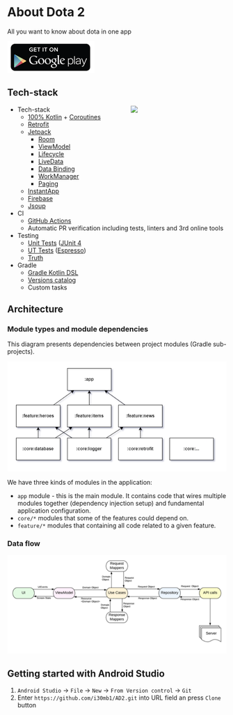 # About Dota 2

All you want to know about dota in one app

[![CC0](readme-files/google_play.png)](https://play.google.com/store/apps/details?id=n7.ad2)

## Tech-stack

<img src="readme-files/app.gif" width="200" align="right" hspace="20">

* Tech-stack
    * [100% Kotlin](https://kotlinlang.org/) + [Coroutines](https://kotlinlang.org/docs/reference/coroutines-overview.html)
    * [Retrofit](https://square.github.io/retrofit/)
    * [Jetpack](https://developer.android.com/jetpack)
        * [Room](https://developer.android.com/topic/libraries/architecture/room)
        * [ViewModel](https://developer.android.com/topic/libraries/architecture/viewmodel)
        * [Lifecycle](https://developer.android.com/topic/libraries/architecture/lifecycle)
        * [LiveData](https://developer.android.com/topic/libraries/architecture/livedata)
        * [Data Binding](https://developer.android.com/topic/libraries/data-binding)
        * [WorkManager](https://developer.android.com/reference/androidx/work/WorkManager)
        * [Paging](https://developer.android.com/topic/libraries/architecture/paging/)
    * [InstantApp](https://developer.android.com/topic/google-play-instant)
    * [Firebase](https://firebase.google.com/)
    * [Jsoup](https://jsoup.org/)
* CI
    * [GitHub Actions](https://github.com/features/actions)
    * Automatic PR verification including tests, linters and 3rd online tools
* Testing
    * [Unit Tests](https://en.wikipedia.org/wiki/Unit_testing) ([JUnit 4](https://junit.org/junit4/)
    * [UT Tests](https://en.wikipedia.org/wiki/Graphical_user_interface_testing) ([Espresso](https://developer.android.com/training/testing/espresso))
    * [Truth](https://truth.dev/)
* Gradle
    * [Gradle Kotlin DSL](https://docs.gradle.org/current/userguide/kotlin_dsl.html)
    * [Versions catalog](https://docs.gradle.org/7.0-milestone-1/userguide/platforms.html)
    * Custom tasks

## Architecture

### Module types and module dependencies

This diagram presents dependencies between project modules (Gradle sub-projects).

![module_dependencies](readme-files/modules.png)

We have three kinds of modules in the application:

- `app` module - this is the main module. It contains code that wires multiple modules together (dependency injection setup) and fundamental
  application configuration.
- `core/*` modules that some of the features could depend on.
- `feature/*` modules that containing all code related to a given feature.

### Data flow

![app_data_flow](readme-files/data_flow.png)

## Getting started with Android Studio

1. `Android Studio` -> `File` -> `New` -> `From Version control` -> `Git`
2. Enter `https://github.com/i30mb1/AD2.git` into URL field an press `Clone` button